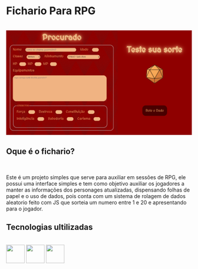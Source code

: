 <h1>Fichario Para RPG </h1>
<br>
<img src="./Imagens/Captura de tela 2025-08-27 080034.png">
<br>
<h2>Oque é o fichario?</h2>
<br>
<p>Este é um projeto simples que serve para auxiliar em sessões de RPG, ele possui uma interface simples e tem
   como objetivo auxiliar os jogadores a manter as informações dos personages atualizadas, dispensando folhas de papel 
   e o uso de dados, pois conta com um sistema de rolagem de dados aleatorio feito com JS que sorteia um numero entre 1 e 20 e apresentando para o jogador.
</p>
<h2>Tecnologias ultilizadas</h2>
<br>
<img height="50" width="50" src="https://cdn.jsdelivr.net/gh/devicons/devicon@latest/icons/javascript/javascript-original.svg" />
<img height="50" width="50"src="https://cdn.jsdelivr.net/gh/devicons/devicon@latest/icons/html5/html5-original.svg" /> 
<img height="50" width="50" src="https://cdn.jsdelivr.net/gh/devicons/devicon@latest/icons/css3/css3-original.svg" />
